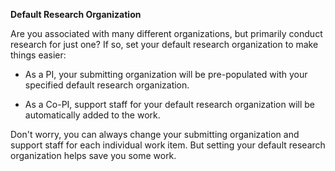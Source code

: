 **Default Research Organization**

Are you associated with many different organizations, but primarily conduct research for just one? If so, set your default research organization to make things easier: 

- As a PI, your submitting organization will be pre-populated with your specified default research organization.

- As a Co-PI, support staff for your default research organization will be automatically added to the work.

Don't worry, you can always change your submitting organization and support staff for each individual work item. But setting your default research organization helps save you some work.
